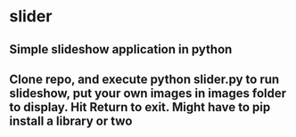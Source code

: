 # slider

## Simple slideshow application in python

## Clone repo, and execute python slider.py to run slideshow, put your own images in images folder to display. Hit Return to exit. Might have to pip install a library or two
